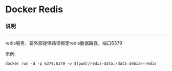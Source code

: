 Docker Redis
===

### 说明
----
redis服务，要外部提供路径绑定redis数据路径，端口6379

示例:
```shell
docker run -d -p 6379:6379 -v $(pwd)/redis-data:/data debian-redis 
```
